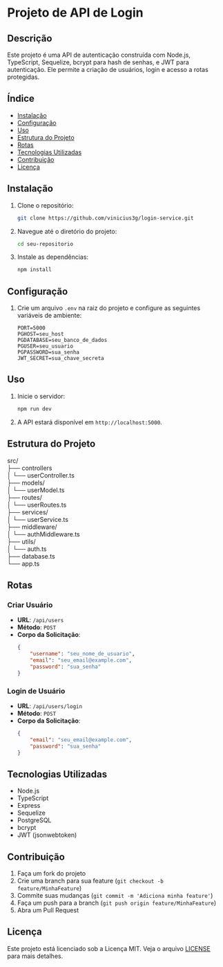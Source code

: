 # Projeto de API de Login

## Descrição
Este projeto é uma API de autenticação construída com Node.js, TypeScript, Sequelize, bcrypt para hash de senhas, e JWT para autenticação. Ele permite a criação de usuários, login e acesso a rotas protegidas.

## Índice
- [Instalação](#instalação)
- [Configuração](#configuração)
- [Uso](#uso)
- [Estrutura do Projeto](#estrutura-do-projeto)
- [Rotas](#rotas)
- [Tecnologias Utilizadas](#tecnologias-utilizadas)
- [Contribuição](#contribuição)
- [Licença](#licença)

## Instalação
1. Clone o repositório:
    ```sh
    git clone https://github.com/vinicius3g/login-service.git
    ```
2. Navegue até o diretório do projeto:
    ```sh
    cd seu-repositorio
    ```
3. Instale as dependências:
    ```sh
    npm install
    ```

## Configuração
1. Crie um arquivo `.env` na raiz do projeto e configure as seguintes variáveis de ambiente:
    ```env
    PORT=5000
    PGHOST=seu_host
    PGDATABASE=seu_banco_de_dados
    PGUSER=seu_usuario
    PGPASSWORD=sua_senha
    JWT_SECRET=sua_chave_secreta
    ```

## Uso
1. Inicie o servidor:
    ```sh
    npm run dev
    ```
2. A API estará disponível em `http://localhost:5000`.

## Estrutura do Projeto
src/ \
├── controllers\
│ └── userController.ts\
├── models/\
│ └── userModel.ts\
├── routes/\
│ └── userRoutes.ts\
├── services/\
│ └── userService.ts\
├── middleware/\
│ └── authMiddleware.ts\
├── utils/\
│ └── auth.ts\
├── database.ts\
└── app.ts

## Rotas
### Criar Usuário
- **URL**: `/api/users`
- **Método**: `POST`
- **Corpo da Solicitação**:
    ```json
    {
        "username": "seu_nome_de_usuario",
        "email": "seu_email@example.com",
        "password": "sua_senha"
    }
    ```

### Login de Usuário
- **URL**: `/api/users/login`
- **Método**: `POST`
- **Corpo da Solicitação**:
    ```json
    {
        "email": "seu_email@example.com",
        "password": "sua_senha"
    }
    ```

## Tecnologias Utilizadas
- Node.js
- TypeScript
- Express
- Sequelize
- PostgreSQL
- bcrypt
- JWT (jsonwebtoken)

## Contribuição
1. Faça um fork do projeto
2. Crie uma branch para sua feature (`git checkout -b feature/MinhaFeature`)
3. Commite suas mudanças (`git commit -m 'Adiciona minha feature'`)
4. Faça um push para a branch (`git push origin feature/MinhaFeature`)
5. Abra um Pull Request

## Licença
Este projeto está licenciado sob a Licença MIT. Veja o arquivo [LICENSE](LICENSE) para mais detalhes.